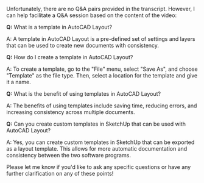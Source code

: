 Unfortunately, there are no Q&A pairs provided in the transcript. However, I can help facilitate a Q&A session based on the content of the video:

**Q:** What is a template in AutoCAD Layout?

A: A template in AutoCAD Layout is a pre-defined set of settings and layers that can be used to create new documents with consistency.

**Q:** How do I create a template in AutoCAD Layout?

A: To create a template, go to the "File" menu, select "Save As", and choose "Template" as the file type. Then, select a location for the template and give it a name.

**Q:** What is the benefit of using templates in AutoCAD Layout?

A: The benefits of using templates include saving time, reducing errors, and increasing consistency across multiple documents.

**Q:** Can you create custom templates in SketchUp that can be used with AutoCAD Layout?

A: Yes, you can create custom templates in SketchUp that can be exported as a layout template. This allows for more automatic documentation and consistency between the two software programs.

Please let me know if you'd like to ask any specific questions or have any further clarification on any of these points!